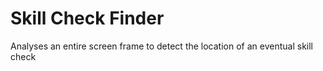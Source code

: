 # Skill Check Finder

Analyses an entire screen frame to detect the location of an eventual skill check
